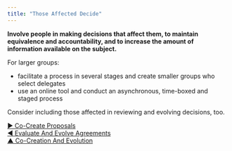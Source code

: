 ```yaml
---
title: "Those Affected Decide"
---
```



**Involve people in making decisions that affect them, to maintain equivalence and accountability, and to increase the amount of information available on the subject.**

For larger groups:

-   facilitate a process in several stages and create smaller groups who select delegates
-   use an online tool and conduct an asynchronous, time-boxed and staged process

Consider including those affected in reviewing and evolving decisions, too.


[&#9654; Co-Create Proposals](co-create-proposals.html)<br/>[&#9664; Evaluate And Evolve Agreements](evaluate-and-evolve-agreements.html)<br/>[&#9650; Co-Creation And Evolution](co-creation-and-evolution.html)

